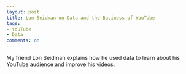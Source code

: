 ```yaml
---
layout: post
title: Lon Seidman on Data and the Business of YouTube
tags: 
- YouTube
- Data
comments: on
---
```

My friend Lon Seidman explains how he used data to learn about his YouTube audience and improve his videos:

<div class="youtube" id="qzO_IlfQgQ8" style="width: 560px; height: 315px;"></div>
<script src="/js/youtube.js"></script>